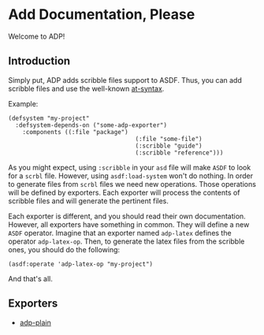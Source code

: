 
# Add Documentation, Please

Welcome to ADP!

## Introduction

Simply put, ADP adds scribble files support to ASDF. Thus, you can add scribble files and use the well-known [at-syntax](https://docs.racket-lang.org/scribble/reader.html).

Example:

``` common-lisp
(defsystem "my-project"
  :defsystem-depends-on ("some-adp-exporter")
    :components ((:file "package")
                                    (:file "some-file")
                                    (:scribble "guide")
                                    (:scribble "reference")))
```

As you might expect, using `:scribble` in your `asd` file will make `ASDF` to look for a `scrbl` file. However, using `asdf:load-system` won't do nothing. In order to generate files from `scrbl` files we need new operations. Those operations will be defined by exporters. Each exporter will process the contents of scribble files and will generate the pertinent files.

Each exporter is different, and you should read their own documentation. However, all exporters have something in common. They will define a new `ASDF` operator. Imagine that an exporter named `adp-latex` defines the operator `adp-latex-op`. Then, to generate the latex files from the scribble ones, you should do the following:

``` common-lisp
(asdf:operate 'adp-latex-op "my-project")
```

And that's all.

## Exporters

* [adp-plain](https://github.com/Hectarea1996/adp-plain)

